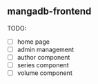 ## mangadb-frontend

TODO:
 * [ ] home page
 * [ ] admin management
 * [ ] author component
 * [ ] series component
 * [ ] volume component